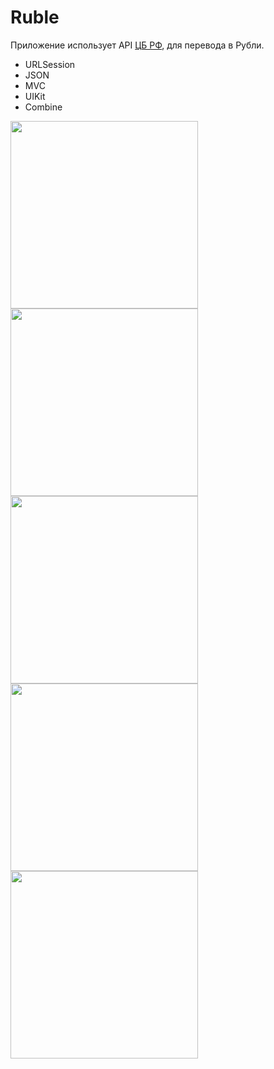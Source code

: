 # Ruble

Приложение использует API [ЦБ РФ](https://www.cbr-xml-daily.ru), для перевода в Рубли.

- URLSession
- JSON
- MVC
- UIKit
- Combine


<img src="https://user-images.githubusercontent.com/81886542/148717354-ec41fff8-7914-401c-90fe-6c18c79882c1.png" width="300" />


<img src="https://user-images.githubusercontent.com/81886542/148717369-88e4e9dc-975e-4ec8-862a-f6e6547c9b21.png" width="300" />



<img src="https://user-images.githubusercontent.com/81886542/148717380-f12b0631-0867-46a8-9509-b335773a5be3.png" width="300" />


<img src="https://user-images.githubusercontent.com/81886542/148717425-15b283d3-d423-4b56-bdd0-175c45917a5a.png" width="300" />


<img src="https://user-images.githubusercontent.com/81886542/148726199-25e7e9e4-c4d0-45ea-92ee-b001935ff13e.png" width="300" />

